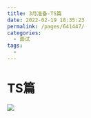 ```yaml
---
title: 3月准备-TS篇
date: 2022-02-19 18:35:23
permalink: /pages/641447/
categories:
  - 面试
tags:
  - 
---
```


# TS篇

![](http://66.152.176.25:8000/home/images/ts/interface&type.png)